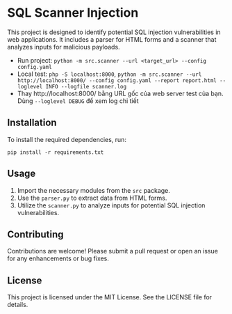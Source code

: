 # SQL Scanner Injection

This project is designed to identify potential SQL injection vulnerabilities in web applications. It includes a parser for HTML forms and a scanner that analyzes inputs for malicious payloads.
- Run project: `python -m src.scanner --url <target_url> --config config.yaml`
- Local test: `php -S localhost:8000`, `python -m src.scanner --url http://localhost:8000/ --config config.yaml --report report.html --loglevel INFO --logfile scanner.log`
- Thay http://localhost:8000/ bằng URL gốc của web server test của bạn. Dùng `--loglevel DEBUG` để xem log chi tiết
## Installation
To install the required dependencies, run:

```
pip install -r requirements.txt
```

## Usage

1. Import the necessary modules from the `src` package.
2. Use the `parser.py` to extract data from HTML forms.
3. Utilize the `scanner.py` to analyze inputs for potential SQL injection vulnerabilities.

## Contributing

Contributions are welcome! Please submit a pull request or open an issue for any enhancements or bug fixes.

## License

This project is licensed under the MIT License. See the LICENSE file for details.